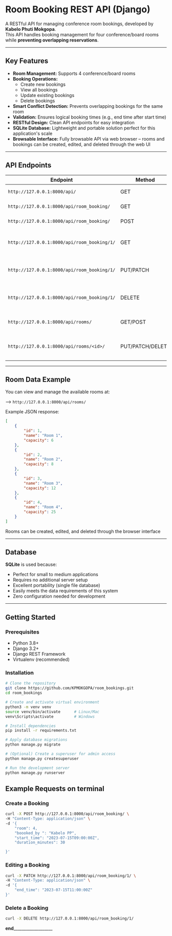 #  Room Booking REST API (Django)

A RESTful API for managing conference room bookings, developed by **Kabelo Phuti Mokgopa**.  
This API handles booking management for four conference/board rooms while **preventing overlapping reservations**.

---

##  Key Features

- **Room Management:** Supports 4 conference/board rooms
- **Booking Operations:**
  - Create new bookings
  - View all bookings
  - Update existing bookings
  - Delete bookings
- **Smart Conflict Detection:** Prevents overlapping bookings for the same room
- **Validation:** Ensures logical booking times (e.g., end time after start time)
- **RESTful Design:** Clean API endpoints for easy integration
- **SQLite Database:** Lightweight and portable solution perfect for this application's scale
- **Browsable Interface:** Fully browsable API via web browser – rooms and bookings can be created, edited, and deleted through the web UI

---

##  API Endpoints

| Endpoint                                       | Method        | Description                             |
|-----------------------------------------------|---------------|-----------------------------------------|
| `http://127.0.0.1:8000/api/`                   | GET           | API root endpoint                       |
| `http://127.0.0.1:8000/api/room_booking/`      | GET           | List all bookings                       |
| `http://127.0.0.1:8000/api/room_booking/`      | POST          | Create new booking                      |
| `http://127.0.0.1:8000/api/room_booking/1/`    | GET           | Retrieve specific booking (ID: 1)       |
| `http://127.0.0.1:8000/api/room_booking/1/`    | PUT/PATCH     | Update specific booking (ID: 1)         |
| `http://127.0.0.1:8000/api/room_booking/1/`    | DELETE        | Delete specific booking (ID: 1)         |
| `http://127.0.0.1:8000/api/rooms/`             | GET/POST      | View or create rooms                    |
| `http://127.0.0.1:8000/api/rooms/<id>/`        | PUT/PATCH/DELETE | Update or delete a specific room   |

---

## Room Data Example

You can view and manage the available rooms at:

--> `http://127.0.0.1:8000/api/rooms/`

Example JSON response:

```json
[
    {
        "id": 1,
        "name": "Room 1",
        "capacity": 6
    },
    {
        "id": 2,
        "name": "Room 2",
        "capacity": 8
    },
    {
        "id": 3,
        "name": "Room 3",
        "capacity": 12
    },
    {
        "id": 4,
        "name": "Room 4",
        "capacity": 25
    }
]
```

Rooms can be created, edited, and deleted through the browser interface 

---
##  Database

**SQLite** is used because:

- Perfect for small to medium applications
- Requires no additional server setup
- Excellent portability (single file database)
- Easily meets the data requirements of this system
- Zero configuration needed for development

---

## Getting Started

### Prerequisites

- Python 3.8+
- Django 3.2+
- Django REST Framework
- Virtualenv (recommended)

### Installation

```bash
# Clone the repository
git clone https://github.com/KPMOKGOPA/room_bookings.git
cd room_bookings

# Create and activate virtual environment
python3 -m venv venv
source venv/bin/activate      # Linux/Mac
venv\Scripts\activate         # Windows

# Install dependencies
pip install -r requirements.txt

# Apply database migrations
python manage.py migrate

# (Optional) Create a superuser for admin access
python manage.py createsuperuser

# Run the development server
python manage.py runserver
```

##  Example Requests on terminal

### Create a Booking

```bash
curl -X POST http://127.0.0.1:8000/api/room_booking/ \
-H "Content-Type: application/json" \
-d '{
    "room": 4,
    "boooked_by ": "Kabelo PP",
    "start_time": "2023-07-15T09:00:00Z",
    "duration_minutes": 30

}'
```
### Editing a Booking 
```bash
curl -X PATCH http://127.0.0.1:8000/api/room_booking/1/ \
-H "Content-Type: application/json" \
-d '{
    "end_time": "2023-07-15T11:00:00Z"
}'
```


### Delete a Booking
```bash
curl -X DELETE http://127.0.0.1:8000/api/room_booking/1/
```


______________end_________________________________
